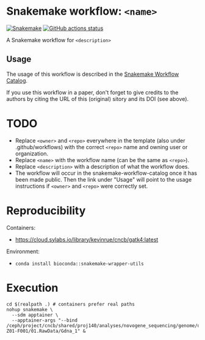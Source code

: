 # Snakemake workflow: `<name>`

[![Snakemake](https://img.shields.io/badge/snakemake-≥6.3.0-brightgreen.svg)](https://snakemake.github.io)
[![GitHub actions status](https://github.com/<owner>/<repo>/workflows/Tests/badge.svg?branch=main)](https://github.com/<owner>/<repo>/actions?query=branch%3Amain+workflow%3ATests)


A Snakemake workflow for `<description>`


## Usage

The usage of this workflow is described in the [Snakemake Workflow Catalog](https://snakemake.github.io/snakemake-workflow-catalog/?usage=<owner>%2F<repo>).

If you use this workflow in a paper, don't forget to give credits to the authors by citing the URL of this (original) <repo>sitory and its DOI (see above).

# TODO

* Replace `<owner>` and `<repo>` everywhere in the template (also under .github/workflows) with the correct `<repo>` name and owning user or organization.
* Replace `<name>` with the workflow name (can be the same as `<repo>`).
* Replace `<description>` with a description of what the workflow does.
* The workflow will occur in the snakemake-workflow-catalog once it has been made public. Then the link under "Usage" will point to the usage instructions if `<owner>` and `<repo>` were correctly set.

# Reproducibility

Containers:

- <https://cloud.sylabs.io/library/kevinrue/cncb/gatk4:latest>

Environment:

- `conda install bioconda::snakemake-wrapper-utils`

# Execution

```
cd $(realpath .) # containers prefer real paths
nohup snakemake \
  --sdm apptainer \
  --apptainer-args "--bind /ceph/project/cncb/shared/proj140/analyses/novogene_sequencing/genome/download/X204SC24080649-Z01-F001/01.RawData/Gdna_1" &
```
